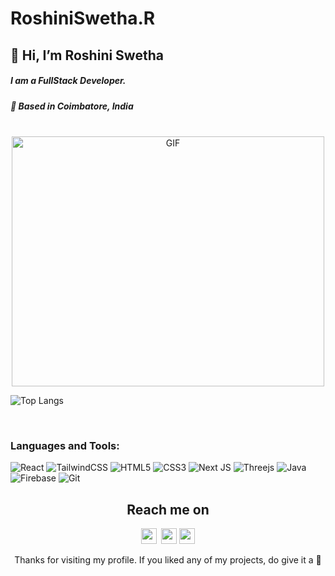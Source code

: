# RoshiniSwetha.R

## 👋 Hi, I’m Roshini Swetha
<h5> I am a FullStack Developer.</h5>
<h5>🌱 Based in Coimbatore, India</h5>

<br>

<div align="center">
<img height="400" width="500" alt="GIF" align="center" src="https://github.com/Roshiniswetha/RoshiniSwetha.R/assets/50800315/580d80ee-0acc-4bfe-920d-19e991b3be7c">
</div>

![Top Langs](https://github-readme-stats.vercel.app/api/top-langs/?username=roshiniswetha&layout=compact&show_icons=true&theme=radical)

<br>

### Languages and Tools:															       

![React](https://img.shields.io/badge/react-%2320232a.svg?style=for-the-badge&logo=react&logoColor=%2361DAFB)
![TailwindCSS](https://img.shields.io/badge/tailwindcss-%2338B2AC.svg?style=for-the-badge&logo=tailwind-css&logoColor=white)
![HTML5](https://img.shields.io/badge/html5-%23E34F26.svg?style=for-the-badge&logo=html5&logoColor=white)
![CSS3](https://img.shields.io/badge/css3-%231572B6.svg?style=for-the-badge&logo=css3&logoColor=white)
![Next JS](https://img.shields.io/badge/Next-black?style=for-the-badge&logo=next.js&logoColor=white)
![Threejs](https://img.shields.io/badge/threejs-black?style=for-the-badge&logo=three.js&logoColor=white)
![Java](https://img.shields.io/badge/java-%23ED8B00.svg?style=for-the-badge&logo=java&logoColor=white)
![Firebase](https://img.shields.io/badge/firebase-%23039BE5.svg?style=for-the-badge&logo=firebase)
![Git](https://img.shields.io/badge/git-%23F05033.svg?style=for-the-badge&logo=git&logoColor=white)

<h2 align="center">Reach me on</h2>
<p align="center">
<a href="mailto:swetharavindran24@gmail.com.com"><img src="https://img.shields.io/badge/Gmail-D14836?style=for-the-badge&logo=gmail&logoColor=white" height=25></a> 
<a href="[https://www.linkedin.com/in/roshiniswethar/](https://www.linkedin.com/in/roshini-swetha-r/)"><img src="https://img.shields.io/badge/linkedin-%230077B5.svg?&style=for-the-badge&logo=linkedin&logoColor=white" height=25></a> 
<a href="[https://www.instagram.com/roshiniswetha/](https://www.instagram.com/_roshini_swetha/)"><img src="https://img.shields.io/badge/instagram-%23E4405F.svg?&style=for-the-badge&logo=instagram&logoColor=white" height=25></a> 
</p>

<p align="center">Thanks for visiting my profile. If you liked any of my projects, do give it a 🌟</p>
